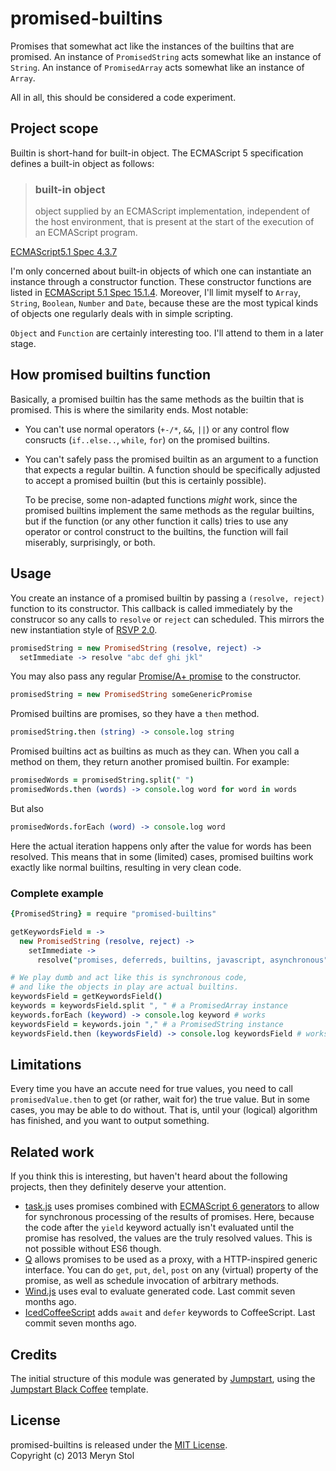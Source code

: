 # promised-builtins

Promises that somewhat act like the instances of the builtins that are promised. An instance of `PromisedString` acts somewhat like an instance of `String`. An instance of `PromisedArray` acts somewhat like an instance of `Array`.

All in all, this should be considered a code experiment.

## Project scope

Builtin is short-hand for built-in object. The ECMAScript 5 specification defines a built-in object as follows:

> ### built-in object  
> object supplied by an ECMAScript implementation, independent of the host environment, that is present at the start of the execution of an ECMAScript program.

[ECMAScript5.1 Spec 4.3.7](http://es5.github.io/#x4.3.6)

I'm only concerned about built-in objects of which one can instantiate an instance through a constructor function. These constructor functions are listed in [ECMAScript 5.1 Spec 15.1.4](http://es5.github.io/#x15.1.4). Moreover, I'll limit myself to `Array`, `String`, `Boolean`, `Number` and `Date`, because these are the most typical kinds of objects one regularly deals with in simple scripting.

`Object` and `Function` are certainly interesting too. I'll attend to them in a later stage.

## How promised builtins function

Basically, a promised builtin has the same methods as the builtin that is promised. This is where the similarity ends. Most notable:

* You can't use normal operators (`+-/*`, `&&`, `||`) or any control flow consructs (`if..else..`, `while`, `for`) on the promised builtins.
* You can't safely pass the promised builtin as an argument to a function that expects a regular builtin. A function should be specifically adjusted to accept a promised builtin (but this is certainly possible). 

  To be precise, some non-adapted functions *might* work, since the promised builtins implement the same methods as the regular builtins, but if the function (or any other function it calls) tries to use any operator or control construct to the builtins, the function will fail miserably, surprisingly, or both.

## Usage

You create an instance of a promised builtin by passing a `(resolve, reject)` function to its constructor. This callback is called immediately by the construcor so any calls to `resolve` or `reject` can scheduled. This mirrors  the new instantiation style of [RSVP 2.0](https://github.com/tildeio/rsvp.js).

```coffee
promisedString = new PromisedString (resolve, reject) ->
  setImmediate -> resolve "abc def ghi jkl"
```

You may also pass any regular [Promise/A+ promise](https://github.com/promises-aplus/promises-spec) to the constructor.

```coffee
promisedString = new PromisedString someGenericPromise
```

Promised builtins are promises, so they have a `then` method.

```coffee
promisedString.then (string) -> console.log string
```

Promised builtins act as builtins as much as they can. When you call a method on them, they return another promised builtin. For example:

```coffee
promisedWords = promisedString.split(" ")
promisedWords.then (words) -> console.log word for word in words
```

But also

```coffee
promisedWords.forEach (word) -> console.log word 
```

Here the actual iteration happens only after the value for words has been resolved.
This means that in some (limited) cases, promised builtins work exactly like normal builtins, resulting in very clean code.

### Complete example

```coffee
{PromisedString} = require "promised-builtins"

getKeywordsField = ->
  new PromisedString (resolve, reject) ->
    setImmediate -> 
      resolve("promises, deferreds, builtins, javascript, asynchronous")

# We play dumb and act like this is synchronous code,
# and like the objects in play are actual builtins.
keywordsField = getKeywordsField()
keywords = keywordsField.split ", " # a PromisedArray instance
keywords.forEach (keyword) -> console.log keyword # works
keywordsField = keywords.join "," # a PromisedString instance
keywordsField.then (keywordsField) -> console.log keywordsField # works too
```

## Limitations

Every time you have an accute need for true values, you need to call `promisedValue.then` to get (or rather, wait for) the true value. But in some cases, you may be able to do without. That is, until your (logical) algorithm has finished, and you want to output something.

## Related work

If you think this is interesting, but haven't heard about the following projects, then they definitely deserve your attention.

* [task.js](http://taskjs.org/) uses promises combined with [ECMAScript 6 generators](http://wiki.ecmascript.org/doku.php?id=harmony:generators) to allow for synchronous processing of the results of promises. Here, because the code after the `yield` keyword actually isn't evaluated until the promise has resolved, the values are the truly resolved values. This is not possible without ES6 though.
* [Q](https://github.com/kriskowal/q) allows promises to be used as a proxy, with a HTTP-inspired generic interface. You can do `get`, `put`, `del`, `post` on any (virtual) property of the promise, as well as schedule invocation of arbitrary methods.
* [Wind.js](https://github.com/JeffreyZhao/wind) uses eval to evaluate generated code. Last commit seven months ago.
* [IcedCoffeeScript](http://maxtaco.github.io/coffee-script/) adds `await` and `defer` keywords to CoffeeScript. Last commit seven months ago.

## Credits

The initial structure of this module was generated by [Jumpstart](https://github.com/meryn/jumpstart), using the [Jumpstart Black Coffee](https://github.com/meryn/jumpstart-black-coffee) template.

## License

promised-builtins is released under the [MIT License](http://opensource.org/licenses/MIT).  
Copyright (c) 2013 Meryn Stol